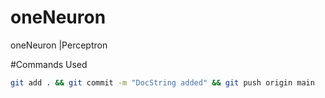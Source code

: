 # oneNeuron
oneNeuron |Perceptron

#Commands Used
```bash
git add . && git commit -m "DocString added" && git push origin main
```